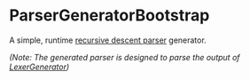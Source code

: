 # ParserGeneratorBootstrap
A simple, runtime [recursive descent parser](https://en.wikipedia.org/wiki/Recursive_descent_parser) generator.

_(Note: The generated parser is designed to parse the output of [LexerGenerator](https://github.com/RobertDurfee/LexerGenerator))_
